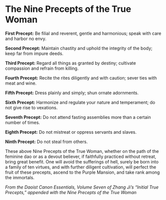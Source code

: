 # The Nine Precepts of the True Woman

**First Precept:** Be filial and reverent, gentle and harmonious; speak with care and harbor no envy.

**Second Precept:** Maintain chastity and uphold the integrity of the body; keep far from impure deeds.

**Third Precept:** Regard all things as granted by destiny; cultivate compassion and refrain from killing.

**Fourth Precept:** Recite the rites diligently and with caution; sever ties with meat and wine.

**Fifth Precept:** Dress plainly and simply; shun ornate adornments.

**Sixth Precept:** Harmonize and regulate your nature and temperament; do not give rise to vexations.

**Seventh Precept:** Do not attend fasting assemblies more than a certain number of times.

**Eighth Precept:** Do not mistreat or oppress servants and slaves.

**Ninth Precept:** Do not steal from others.

These above Nine Precepts of the True Woman, whether on the path of the feminine dao or as a devout believer, if faithfully practiced without retreat, bring great benefit. One will avoid the sufferings of hell, surely be born into a family of ten virtues, and with further diligent cultivation, will perfect the fruit of these precepts, ascend to the Purple Mansion, and take rank among the immortals.

*From the Daoist Canon Essentials, Volume Seven of Zhang Ji’s “Initial True Precepts,” appended with the Nine Precepts of the True Woman*